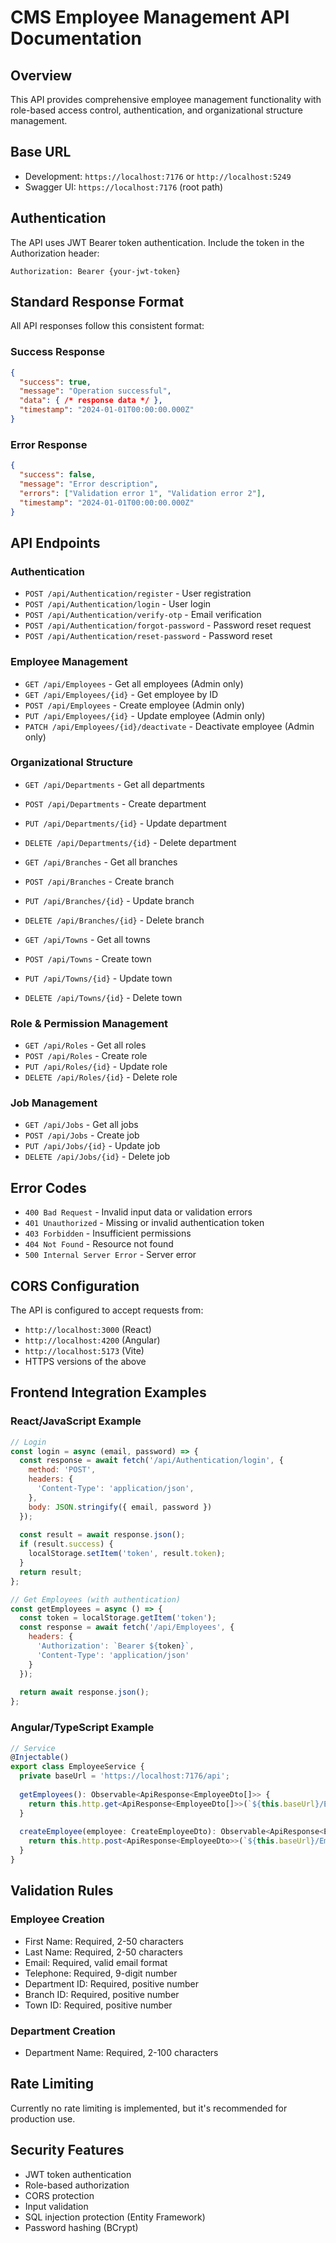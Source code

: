 # CMS Employee Management API Documentation

## Overview
This API provides comprehensive employee management functionality with role-based access control, authentication, and organizational structure management.

## Base URL
- Development: `https://localhost:7176` or `http://localhost:5249`
- Swagger UI: `https://localhost:7176` (root path)

## Authentication
The API uses JWT Bearer token authentication. Include the token in the Authorization header:
```
Authorization: Bearer {your-jwt-token}
```

## Standard Response Format
All API responses follow this consistent format:

### Success Response
```json
{
  "success": true,
  "message": "Operation successful",
  "data": { /* response data */ },
  "timestamp": "2024-01-01T00:00:00.000Z"
}
```

### Error Response
```json
{
  "success": false,
  "message": "Error description",
  "errors": ["Validation error 1", "Validation error 2"],
  "timestamp": "2024-01-01T00:00:00.000Z"
}
```

## API Endpoints

### Authentication
- `POST /api/Authentication/register` - User registration
- `POST /api/Authentication/login` - User login
- `POST /api/Authentication/verify-otp` - Email verification
- `POST /api/Authentication/forgot-password` - Password reset request
- `POST /api/Authentication/reset-password` - Password reset

### Employee Management
- `GET /api/Employees` - Get all employees (Admin only)
- `GET /api/Employees/{id}` - Get employee by ID
- `POST /api/Employees` - Create employee (Admin only)
- `PUT /api/Employees/{id}` - Update employee (Admin only)
- `PATCH /api/Employees/{id}/deactivate` - Deactivate employee (Admin only)

### Organizational Structure
- `GET /api/Departments` - Get all departments
- `POST /api/Departments` - Create department
- `PUT /api/Departments/{id}` - Update department
- `DELETE /api/Departments/{id}` - Delete department

- `GET /api/Branches` - Get all branches
- `POST /api/Branches` - Create branch
- `PUT /api/Branches/{id}` - Update branch
- `DELETE /api/Branches/{id}` - Delete branch

- `GET /api/Towns` - Get all towns
- `POST /api/Towns` - Create town
- `PUT /api/Towns/{id}` - Update town
- `DELETE /api/Towns/{id}` - Delete town

### Role & Permission Management
- `GET /api/Roles` - Get all roles
- `POST /api/Roles` - Create role
- `PUT /api/Roles/{id}` - Update role
- `DELETE /api/Roles/{id}` - Delete role

### Job Management
- `GET /api/Jobs` - Get all jobs
- `POST /api/Jobs` - Create job
- `PUT /api/Jobs/{id}` - Update job
- `DELETE /api/Jobs/{id}` - Delete job

## Error Codes
- `400 Bad Request` - Invalid input data or validation errors
- `401 Unauthorized` - Missing or invalid authentication token
- `403 Forbidden` - Insufficient permissions
- `404 Not Found` - Resource not found
- `500 Internal Server Error` - Server error

## CORS Configuration
The API is configured to accept requests from:
- `http://localhost:3000` (React)
- `http://localhost:4200` (Angular)
- `http://localhost:5173` (Vite)
- HTTPS versions of the above

## Frontend Integration Examples

### React/JavaScript Example
```javascript
// Login
const login = async (email, password) => {
  const response = await fetch('/api/Authentication/login', {
    method: 'POST',
    headers: {
      'Content-Type': 'application/json',
    },
    body: JSON.stringify({ email, password })
  });
  
  const result = await response.json();
  if (result.success) {
    localStorage.setItem('token', result.token);
  }
  return result;
};

// Get Employees (with authentication)
const getEmployees = async () => {
  const token = localStorage.getItem('token');
  const response = await fetch('/api/Employees', {
    headers: {
      'Authorization': `Bearer ${token}`,
      'Content-Type': 'application/json'
    }
  });
  
  return await response.json();
};
```

### Angular/TypeScript Example
```typescript
// Service
@Injectable()
export class EmployeeService {
  private baseUrl = 'https://localhost:7176/api';
  
  getEmployees(): Observable<ApiResponse<EmployeeDto[]>> {
    return this.http.get<ApiResponse<EmployeeDto[]>>(`${this.baseUrl}/Employees`);
  }
  
  createEmployee(employee: CreateEmployeeDto): Observable<ApiResponse<EmployeeDto>> {
    return this.http.post<ApiResponse<EmployeeDto>>(`${this.baseUrl}/Employees`, employee);
  }
}
```

## Validation Rules

### Employee Creation
- First Name: Required, 2-50 characters
- Last Name: Required, 2-50 characters
- Email: Required, valid email format
- Telephone: Required, 9-digit number
- Department ID: Required, positive number
- Branch ID: Required, positive number
- Town ID: Required, positive number

### Department Creation
- Department Name: Required, 2-100 characters

## Rate Limiting
Currently no rate limiting is implemented, but it's recommended for production use.

## Security Features
- JWT token authentication
- Role-based authorization
- CORS protection
- Input validation
- SQL injection protection (Entity Framework)
- Password hashing (BCrypt)
